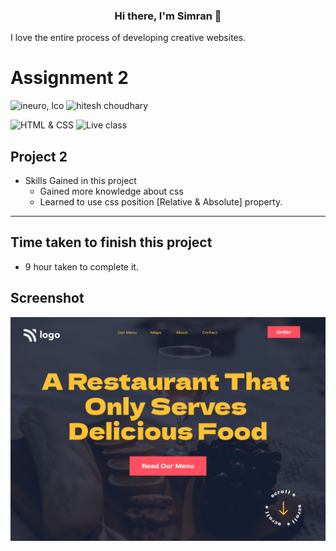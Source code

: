 <h3 align="center">
Hi there, I'm Simran</a> 👋
</h3>

I love the entire process of developing creative websites. 

# Assignment 2

![ineuro, lco](https://img.shields.io/badge/iNeuron-LCO-blue)
![hitesh choudhary](https://img.shields.io/badge/Hitesh--Choudhary-Full--stack--JS--bootcamp-red)

![HTML & CSS](https://img.shields.io/badge/HTML-CSS-orange)
![Live class](https://img.shields.io/badge/LIVE--CLASS-PROJECT--2-lightgrey)



## Project 2

-   Skills Gained in this project
    -  Gained more knowledge about css
    -  Learned to use css position [Relative & Absolute] property.

---

## Time taken to finish this project

-   9 hour taken to complete it.

## Screenshot

 <img src="./2.png" alt="logo" class="logo" />

